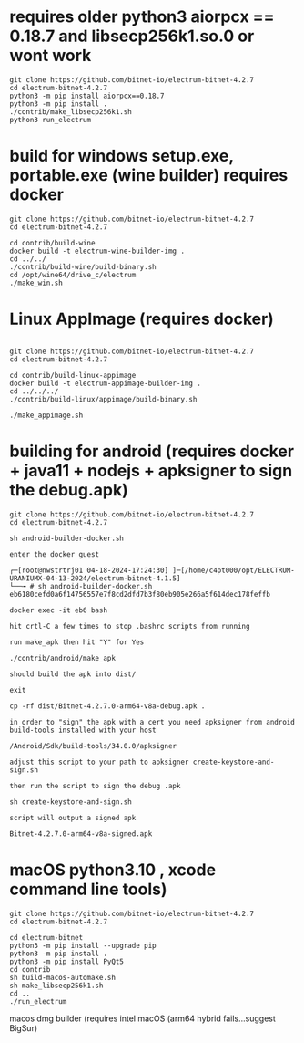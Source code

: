 
# requires older python3 aiorpcx == 0.18.7 and libsecp256k1.so.0 or wont work
```
git clone https://github.com/bitnet-io/electrum-bitnet-4.2.7
cd electrum-bitnet-4.2.7
python3 -m pip install aiorpcx==0.18.7
python3 -m pip install .
./contrib/make_libsecp256k1.sh
python3 run_electrum
```

# build for windows setup.exe, portable.exe (wine builder) requires docker
```
git clone https://github.com/bitnet-io/electrum-bitnet-4.2.7
cd electrum-bitnet-4.2.7

cd contrib/build-wine
docker build -t electrum-wine-builder-img .
cd ../../
./contrib/build-wine/build-binary.sh
cd /opt/wine64/drive_c/electrum
./make_win.sh
```

# Linux AppImage (requires docker)
```

git clone https://github.com/bitnet-io/electrum-bitnet-4.2.7
cd electrum-bitnet-4.2.7

cd contrib/build-linux-appimage
docker build -t electrum-appimage-builder-img .
cd ../../../
./contrib/build-linux/appimage/build-binary.sh

./make_appimage.sh 
```

# building for android (requires docker + java11 + nodejs + apksigner to sign the debug.apk)

```
git clone https://github.com/bitnet-io/electrum-bitnet-4.2.7
cd electrum-bitnet-4.2.7

sh android-builder-docker.sh

enter the docker guest

┌─[root@nwstrtrj01 04-18-2024-17:24:30] ]─[/home/c4pt000/opt/ELECTRUM-URANIUMX-04-13-2024/electrum-bitnet-4.1.5]
└──╼ # sh android-builder-docker.sh 
eb6180cefd0a6f14756557e7f8cd2dfd7b3f80eb905e266a5f614dec178feffb

docker exec -it eb6 bash

hit crtl-C a few times to stop .bashrc scripts from running

run make_apk then hit "Y" for Yes

./contrib/android/make_apk

should build the apk into dist/

exit

cp -rf dist/Bitnet-4.2.7.0-arm64-v8a-debug.apk .

in order to "sign" the apk with a cert you need apksigner from android build-tools installed with your host

/Android/Sdk/build-tools/34.0.0/apksigner

adjust this script to your path to apksigner create-keystore-and-sign.sh

then run the script to sign the debug .apk

sh create-keystore-and-sign.sh

script will output a signed apk

Bitnet-4.2.7.0-arm64-v8a-signed.apk

```






# macOS python3.10 , xcode command line tools)

```
git clone https://github.com/bitnet-io/electrum-bitnet-4.2.7
cd electrum-bitnet-4.2.7

cd electrum-bitnet
python3 -m pip install --upgrade pip
python3 -m pip install .
python3 -m pip install PyQt5
cd contrib
sh build-macos-automake.sh
sh make_libsecp256k1.sh
cd ..
./run_electrum
```
macos dmg builder (requires intel macOS (arm64 hybrid fails...suggest BigSur)
